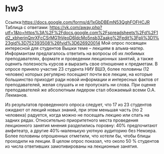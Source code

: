 # hw3
Ссылка:https://docs.google.com/forms/d/1xGbDBEmN53QghFOFHCJR
Таблица с ответами: https://vk.com/away.php?utf=1&to=https%3A%2F%2Fdocs.google.com%2Fspreadsheets%2Fd%2F1d2_xbherinQnrXFcCSrMG1hVeoD6ldcMo5nsb3Zaakg%2Fedit%3Fpli%3D1%23gid%3D752393508%26fvid%3D626920014
Мой опрос посвящен интересной для студентов Вышки теме – лекциям в альма-матер. Информантам предлагалось ответить на вопросы об их любимых преподавателях, формате и проведении лекционных занятий, а также оценить полезность курсов и выразить свое отношение к предметам. 
В опросе приняло участие 23 студента НИУ ВШЭ, более половины (12 человек) которых регулярно посещают почти все лекции, на которые большинство приходит ради новой информации и интересных фактов от преподавателей, желая слушать и не пропускать ни слова. При оценке преподавателей же абсолютным лидером стал обожаемый всеми О.А. Лекманов.

Из результатов проведенного опроса следует, что 17 из 23 студентов ожидают от лекций новых знаний, при этом меньшая часть (по 2 человека) радуется, когда можно не посещать лекцию или спать на задних рядах. Относительно приоритетного места проведения лекционного занятия мнения разделились поровну: 40% предпочитают амфитеатр, а другие 40%-маленькую уютную аудиторию без Немзера. Более половины опрошенных отметили, что хотели бы, чтобы блицы проходили на лекции. В целом опрос показал, что около 50 % студентов из числа ответивших замотивированы на лекционные занятия. 
